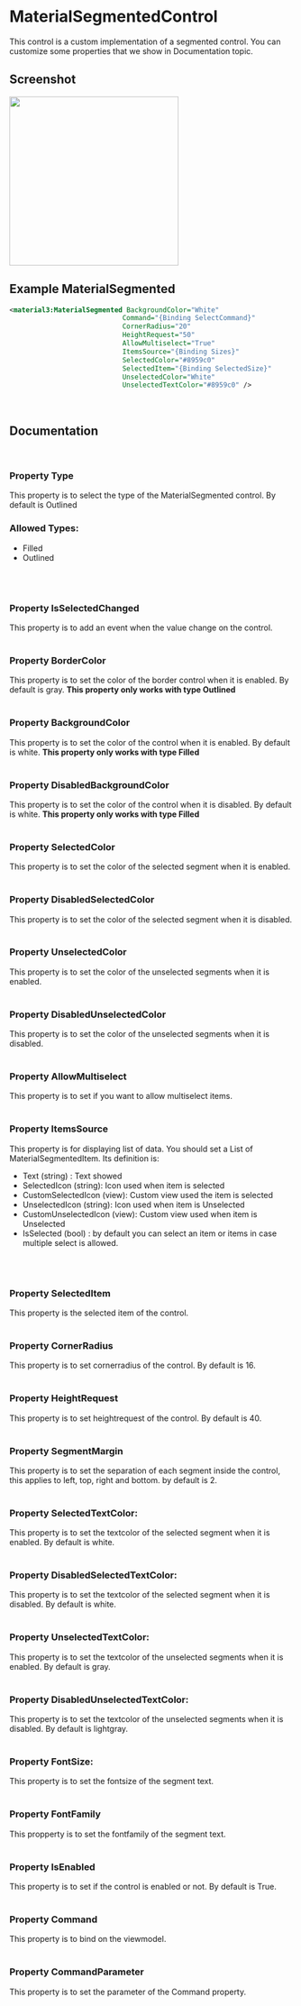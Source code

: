 # MaterialSegmentedControl
This control is a custom implementation of a segmented control. You can customize some properties that we show in Documentation topic. 

<!-- TODO: change this -->
## Screenshot
<img src="https://github.com/HorusSoftwareUY/MaterialDesignControlsPlugin/blob/master/screenshots/segmented.gif" width="300">

## Example MaterialSegmented
```XML
<material3:MaterialSegmented BackgroundColor="White"
                            Command="{Binding SelectCommand}"
                            CornerRadius="20"
                            HeightRequest="50"
                            AllowMultiselect="True"
                            ItemsSource="{Binding Sizes}"
                            SelectedColor="#8959c0"
                            SelectedItem="{Binding SelectedSize}"
                            UnselectedColor="White"
                            UnselectedTextColor="#8959c0" />
```
<br/>

## Documentation
<br/>

### Property Type
This property is to select the type of the MaterialSegmented control. By default is Outlined
### Allowed Types:
- Filled
- Outlined
<br/>
<br/>

### Property IsSelectedChanged
This property is to add an event when the value change on the control.
<br/>
<br/>

### Property BorderColor
This property is to set the color of the border control when it is enabled. By default is gray. **This property only works with type Outlined**
<br/>
<br/>

### Property BackgroundColor
This property is to set the color of the control when it is enabled. By default is white. **This property only works with type Filled**
<br/>
<br/>

### Property DisabledBackgroundColor
This property is to set the color of the control when it is disabled. By default is white. **This property only works with type Filled**
<br/>
<br/>

### Property SelectedColor
This property is to set the color of the selected segment when it is enabled.
<br/>
<br/>

### Property DisabledSelectedColor
This property is to set the color of the selected segment when it is disabled.
<br/>
<br/>

### Property UnselectedColor
This property is to set the color of the unselected segments when it is enabled.
<br/>
<br/>

### Property DisabledUnselectedColor
This property is to set the color of the unselected segments when it is disabled.
<br/>
<br/>

### Property AllowMultiselect
This property is to set if you want to allow multiselect items.
<br/>
<br/>

### Property ItemsSource
This property is for displaying list of data. You should set a List of MaterialSegmentedItem.
Its definition is:
- Text (string) :  Text showed
- SelectedIcon (string): Icon used when item is selected
- CustomSelectedIcon (view): Custom view used the item is selected
- UnselectedIcon (string): Icon used when item is Unselected
- CustomUnselectedIcon (view): Custom view used when item is Unselected
- IsSelected (bool) : by default you can select an item or items in case multiple select is allowed.
<br/>
<br/>

### Property SelectedItem
This property is the selected item of the control.
<br/>
<br/>

### Property CornerRadius
This property is to set cornerradius of the control. By default is 16.
<br/>
<br/>

### Property HeightRequest
This property is to set heightrequest of the control. By default is 40.
<br/>
<br/>

### Property SegmentMargin
This property is to set the separation of each segment inside the control, this applies to left, top, right and bottom. by default is 2.
<br/>
<br/>

### Property SelectedTextColor:
This property is to set the textcolor of the selected segment when it is enabled. By default is white.
<br/>
<br/>

### Property DisabledSelectedTextColor:
This property is to set the textcolor of the selected segment when it is disabled. By default is white.
<br/>
<br/>

### Property UnselectedTextColor:
This property is to set the textcolor of the unselected segments when it is enabled. By default is gray.
<br/>
<br/>

### Property DisabledUnselectedTextColor:
This property is to set the textcolor of the unselected segments when it is disabled. By default is lightgray.
<br/>
<br/>

### Property FontSize:
This property is to set the fontsize of the segment text.
<br/>
<br/>

### Property FontFamily
This propperty is to set the fontfamily of the segment text.
<br/>
<br/>

### Property IsEnabled
This property is to set if the control is enabled or not. By default is True.
<br/>
<br/>

### Property Command
This property is to bind on the viewmodel.
<br/>
<br/>

### Property CommandParameter
This property is to set the parameter of the Command property.